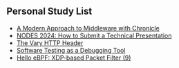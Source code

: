 ## Personal Study List
<!-- BLOG-POST-LIST:START -->
- [A Modern Approach to Middleware with Chronicle](https://foojay.io/today/a-modern-approach-to-middleware-with-chronicle/)
- [NODES 2024: How to Submit a Technical Presentation](https://foojay.io/today/nodes-2024-how-to-submit-a-technical-presentation/)
- [The Vary HTTP Header](https://foojay.io/today/the-vary-http-header/)
- [Software Testing as a Debugging Tool](https://foojay.io/today/software-testing-as-a-debugging-tool/)
- [Hello eBPF: XDP-based Packet Filter &lpar;9&rpar;](https://foojay.io/today/hello-ebpf-xdp-based-packet-filter-9/)
<!-- BLOG-POST-LIST:END -->  
